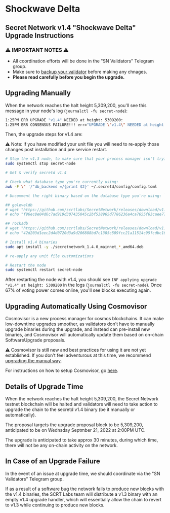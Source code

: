 # Shockwave Delta

## Secret Network v1.4 "Shockwave Delta" Upgrade Instructions <a href="#secret-network-v1-4-shockwave-delta-upgrade-instructions" id="secret-network-v1-4-shockwave-delta-upgrade-instructions"></a>

### ⚠️ IMPORTANT NOTES ⚠️ <a href="#important-notes" id="important-notes"></a>

- All coordination efforts will be done in the "SN Validators" Telegram group.
- Make sure to [backup your validator](../../node-runners/validator-backup.md) before making any chnages.
- **Please read carefully before you begin the upgrade.**

## Upgrading Manually <a href="#upgrading-manually" id="upgrading-manually"></a>

When the network reaches the halt height 5,309,200, you'll see this message in your node's log (`journalctl -fu secret-node`):

```bash
1:25PM ERR UPGRADE "v1.4" NEEDED at height: 5309200:
1:25PM ERR CONSENSUS FAILURE!!! err="UPGRADE \"v1.4\" NEEDED at height: 5309200
```

Then, the upgrade steps for v1.4 are:

⚠️ Note: if you have modified your unit file you will need to re-apply those changes post installation and pre service restart.

```bash
# Stop the v1.3 node, to make sure that your process manager isn't trying to restart it while you upgrade
sudo systemctl stop secret-node

# Get & verify secretd v1.4

# Check what database type you're currently using:
awk -F \" '/^db_backend =/{print $2}' ~/.secretd/config/config.toml

# Uncomment the right binary based on the database type you're using: `rocksdb` vs `goleveldb`

## goleveldb
# wget "https://github.com/scrtlabs/SecretNetwork/releases/download/v1.4.0/secretnetwork_1.4.0_mainnet_goleveldb_amd64.deb"
# echo "f96ec8e04d6c7ad919d307435045c2bf538965d7786236a4ca7655f63caee77a secretnetwork_1.4.0_mainnet_goleveldb_amd64.deb" | sha256sum --check

## rocksdb
# wget "https://github.com/scrtlabs/SecretNetwork/releases/download/v1.4.0/secretnetwork_1.4.0_mainnet_rocksdb_amd64.deb"
# echo "42d203d1eec2d4d0720d3a9d206888bd7c1385c589fcc21a11514c95fcdbc169 secretnetwork_1.4.0_mainnet_rocksdb_amd64.deb" | sha256sum --check

# Install v1.4 binaries
sudo apt install -y ./secretnetwork_1.4.0_mainnet_*_amd64.deb

# re-apply any unit file customizations

# Restart the node
sudo systemctl restart secret-node
```

After restarting the node with v1.4, you should see `INF applying upgrade "v1.4" at height: 5309200` in the logs (`journalctl -fu secret-node`). Once 67% of voting power comes online, you'll see blocks executing again.

## Upgrading Automatically Using Cosmovisor <a href="#upgrading-automatically-using-cosmovisor" id="upgrading-automatically-using-cosmovisor"></a>

Cosmovisor is a new process manager for cosmos blockchains. It can make low-downtime upgrades smoother, as validators don't have to manually upgrade binaries during the upgrade, and instead can pre-install new binaries, and Cosmovisor will automatically update them based on on-chain SoftwareUpgrade proposals.

⚠️ Cosmovisor is still new and best practices for using it are not yet established. If you don't feel adventurous at this time, we recommend [upgrading the manual way](#upgrading-manually).

For instructions on how to setup Cosmovisor, go [here](/validators/migration/cosmovisor.md).

## Details of Upgrade Time <a href="#details-of-upgrade-time" id="details-of-upgrade-time"></a>

When the network reaches the halt height 5,309,200, the Secret Network testnet blockchain will be halted and validators will need to take action to upgrade the chain to the secretd v1.4 binary (be it manually or automatically).

The proposal targets the upgrade proposal block to be 5,309,200, anticipated to be on Wednsday Septmber 21, 2022 at 2:00PM UTC.

The upgrade is anticipated to take approx 30 minutes, during which time, there will not be any on-chain activity on the network.

## In Case of an Upgrade Failure <a href="#in-case-of-an-upgrade-failure" id="in-case-of-an-upgrade-failure"></a>

In the event of an issue at upgrade time, we should coordinate via the "SN Validators" Telegram group.

If as a result of a software bug the network fails to produce new blocks with the v1.4 binaries, the SCRT Labs team will distribute a v1.3 binary with an empty v1.4 upgrade handler, which will essentially allow the chain to revert to v1.3 while continuing to produce new blocks.
